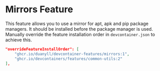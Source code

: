 # Mirrors Feature

This feature allows you to use a mirror for apt, apk and pip package managers. It should be installed before the package manager is used. Manually override the feature installation order in `devcontainer.json` to achieve this. 

```json
"overrideFeatureInstallOrder": [
    "ghcr.io/duanyll/devcontainer-features/mirrors:1",
    "ghcr.io/devcontainers/features/common-utils:2"
],
```